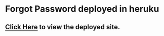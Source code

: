 # Forgot Password deployed in heruku

## [Click Here](https://forgot-password-fullstack-sandeep.netlify.app) to view the deployed site.
